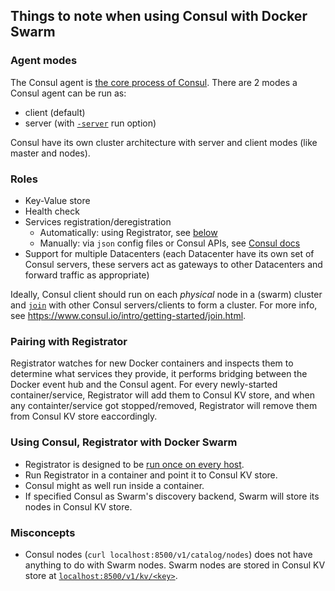 ## Things to note when using Consul with Docker Swarm

### Agent modes
The Consul agent is [the core process of Consul](https://www.consul.io/docs/agent/basics.html).
There are 2 modes a Consul agent can be run as:
- client (default)
- server (with [`-server`](https://www.consul.io/docs/agent/options.html#_server) run option)

Consul have its own cluster architecture with server and client modes (like master and nodes).

### Roles
- Key-Value store
- Health check
- Services registration/deregistration
  - Automatically: using Registrator, see [below](#pairing-with-registrator)
  - Manually: via `json` config files or Consul APIs, see [Consul docs](https://www.consul.io/intro/getting-started/services.html)
- Support for multiple Datacenters (each Datacenter have its own set of Consul servers,
these servers act as gateways to other Datacenters and forward traffic as appropriate)

Ideally, Consul client should run on each *physical* node in a (swarm) cluster and [`join`](https://www.consul.io/docs/agent/options.html#_join)
with other Consul servers/clients to form a cluster. For more info, see https://www.consul.io/intro/getting-started/join.html.

### Pairing with Registrator
Registrator watches for new Docker containers and inspects them to determine what services they provide,
it performs bridging between the Docker event hub and the Consul agent.
For every newly-started container/service, Registrator will add them to Consul KV store, and when any containter/service
got stopped/removed, Registrator will remove them from Consul KV store eaccordingly.

### Using Consul, Registrator with Docker Swarm
- Registrator is designed to be [run once on every host](http://gliderlabs.com/registrator/latest/user/run/).
- Run Registrator in a container and point it to Consul KV store.
- Consul might as well run inside a container.
- If specified Consul as Swarm's discovery backend, Swarm will store its nodes in Consul KV store.

### Misconcepts
- Consul nodes (`curl localhost:8500/v1/catalog/nodes`) does not have anything to do with Swarm nodes. Swarm nodes are stored in Consul KV store at [`localhost:8500/v1/kv/<key>`](https://www.consul.io/docs/agent/http/kv.html).
